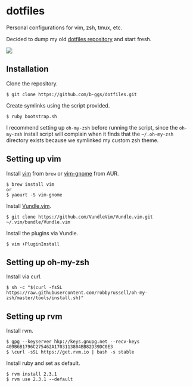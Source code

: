 # dotfiles

Personal configurations for vim, zsh, tmux, etc.

Decided to dump my old [dotfiles repository](https://github.com/b-ggs/dotfiles-old) and start fresh.

![](http://i.imgur.com/IXu37fe.jpg)

## Installation

Clone the repository.

```
$ git clone https://github.com/b-ggs/dotfiles.git
```

Create symlinks using the script provided.

```
$ ruby bootstrap.sh
```

I recommend setting up `oh-my-zsh` before running the script, since the `oh-my-zsh` install script will complain when it finds that the `~/.oh-my-zsh` directory exists because we symlinked my custom zsh theme.

## Setting up vim

Install [vim]() from `brew` or [vim-gnome]() from AUR.

```
$ brew install vim
or
$ yaourt -S vim-gnome
```

Install [Vundle.vim](https://github.com/VundleVim/Vundle.vim).

```
$ git clone https://github.com/VundleVim/Vundle.vim.git ~/.vim/bundle/Vundle.vim
```

Install the plugins via Vundle.

```
$ vim +PluginInstall
```

## Setting up oh-my-zsh

Install via curl.
```
$ sh -c "$(curl -fsSL https://raw.githubusercontent.com/robbyrussell/oh-my-zsh/master/tools/install.sh)"
```

## Setting up rvm

Install rvm.

```
$ gpg --keyserver hkp://keys.gnupg.net --recv-keys 409B6B1796C275462A1703113804BB82D39DC0E3
$ \curl -sSL https://get.rvm.io | bash -s stable
```

Install ruby and set as default.

```
$ rvm install 2.3.1
$ rvm use 2.3.1 --default
```
